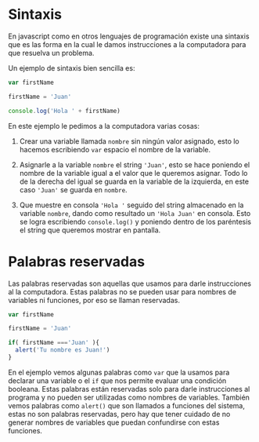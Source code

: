 # Sintaxis

En javascript como en otros lenguajes de programación existe una sintaxis que es las forma en la cual le damos instrucciones a la computadora para que resuelva un problema.

Un ejemplo de sintaxis bien sencilla es:

```js
var firstName

firstName = 'Juan'

console.log('Hola ' + firstName)
```


En este ejemplo le pedimos a la computadora varias cosas:

1. Crear una variable llamada `nombre` sin ningún valor asignado, esto lo hacemos escribiendo `var` espacio el nombre de la variable.

2. Asignarle a la variable `nombre` el string `'Juan'`, esto se hace poniendo el nombre de la variable igual a el valor que le queremos asignar. Todo lo de la derecha del igual se guarda en la variable de la izquierda, en este caso `'Juan'` se guarda en `nombre`.

3. Que muestre en consola `'Hola '` seguido del string almacenado en la variable `nombre`, dando como resultado un `'Hola Juan'` en consola. Esto se logra escribiendo `console.log()` y poniendo dentro de los paréntesis el string que queremos mostrar en pantalla.

# Palabras reservadas

Las palabras reservadas son aquellas que usamos para darle instrucciones al la computadora. Estas palabras no se pueden usar para nombres de variables ni funciones, por eso se llaman reservadas.

```js
var firstName

firstName = 'Juan'

if( firstName ==='Juan' ){
  alert('Tu nombre es Juan!')
}

```

En el ejemplo vemos algunas palabras como `var` que la usamos para declarar una variable o el `if` que nos permite evaluar una condición booleana. Estas palabras están reservadas solo para darle instrucciones al programa y no pueden ser utilizadas como nombres de variables. También vemos palabras como `alert()` que son llamados a funciones del sistema, estas no son palabras reservadas, pero hay que tener cuidado de no generar nombres de variables que puedan confundirse con estas funciones.